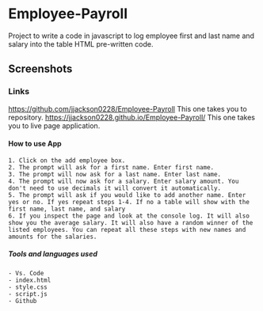 # Employee-Payroll

Project to write a code in javascript to log employee first and last name and salary into the table HTML pre-written code. 

## Screenshots

### Links
https://github.com/jjackson0228/Employee-Payroll This one takes you to repository.
https://jjackson0228.github.io/Employee-Payroll/ This one takes you to live page application.

#### How to use App 
    1. Click on the add employee box.
    2. The prompt will ask for a first name. Enter first name.
    3. The prompt will now ask for a last name. Enter last name.
    4. The prompt will now ask for a salary. Enter salary amount. You don't need to use decimals it will convert it automatically.
    5. The prompt will ask if you would like to add another name. Enter yes or no. If yes repeat steps 1-4. If no a table will show with the first name, last name, and salary 
    6. If you inspect the page and look at the console log. It will also show you the average salary. It will also have a random winner of the listed employees. You can repeat all these steps with new names and amounts for the salaries. 


##### Tools and languages used
    - Vs. Code
    - index.html
    - style.css
    - script.js
    - Github

